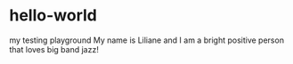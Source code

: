 # hello-world
my testing playground
My name is Liliane and I am a bright positive person that loves big band jazz!


